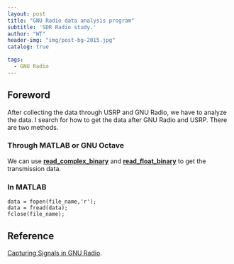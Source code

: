 ```yaml
---
layout: post
title: "GNU Radio data analysis program"
subtitle: 'SDR Radio study.'
author: "WT"
header-img: "img/post-bg-2015.jpg"
catalog: true

tags:
  - GNU Radio
---
```


## Foreword
After collecting the data through USRP and GNU Radio, we have to analyze the data.
I search for how to get the data after GNU Radio and USRP.
There are two methods.

### Through MATLAB or GNU Octave
We can use [**read_complex_binary**](https://github.com/zhouwt612/Files-for-Posts/blob/master/Files/Data%20capture/read_complex_binary.m) and [**read_float_binary**](https://github.com/zhouwt612/Files-for-Posts/blob/master/Files/Data%20capture/read_float_binary.m) to get the transmission data.

### In MATLAB

```
data = fopen(file_name,'r');
data = fread(data);
fclose(file_name);
```

## Reference
[Capturing Signals in GNU Radio](http://www.csun.edu/~skatz/katzpage/sdr_project/sdr/capture_sigs.pdf).
